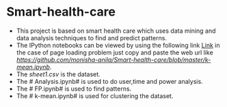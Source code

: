 # Smart-health-care
* This project is based on smart health care which uses data mining and data analysis techniques to find and predict patterns.
* The IPython notebooks can be viewed by using the following link [Link](https://nbviewer.jupyter.org/) in the case of page loading problem just copy and paste the web url like *https://github.com/monisha-anila/Smart-health-care/blob/master/k-mean.ipynb*.
* The *sheet1.csv* is the dataset.
* The # Analysis.ipynb# is used to do user,time and power analysis.
* The # FP.ipynb# is used to find patterns.
* The # k-mean.ipynb# is used for clustering the dataset. 
